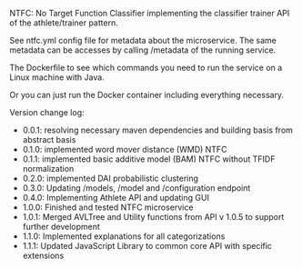 NTFC: No Target Function Classifier implementing the classifier trainer API of the athlete/trainer pattern. 

See ntfc.yml config file for metadata about the microservice. The same metadata can be accesses by calling /metadata of the running service. 

The Dockerfile to see which commands you need to run the service on a Linux machine with Java. 

Or you can just run the Docker container including everything necessary. 

Version change log:

- 0.0.1: resolving necessary maven dependencies and building basis from abstract basis
- 0.1.0: implemented word mover distance (WMD) NTFC
- 0.1.1: implemented basic additive model (BAM) NTFC without TFIDF normalization
- 0.2.0: implemented DAI probabilistic clustering
- 0.3.0: Updating /models, /model and /configuration endpoint
- 0.4.0: Implementing Athlete API and updating GUI
- 1.0.0: Finished and tested NTFC microservice
- 1.0.1: Merged AVLTree and Utility functions from API v 1.0.5 to support further development
- 1.1.0: Implemented explanations for all categorizations
- 1.1.1: Updated JavaScript Library to common core API with specific extensions